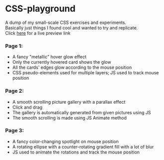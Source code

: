 # CSS-playground
A dump of my small-scale CSS exercises and experiments. <br>
Basically just things I found cool and wanted to try and replicate. <br>
Click [here](https://htmlpreview.github.io/?https://github.com/antikovt/CSS-playground/blob/main/index.html) for a live preview link

### Page 1:
* A fancy "metallic" hover glow effect
* Only the currently hovered card shows the glow
* All the cards' edges glow according to the mouse position
* CSS pseudo-elements used for multiple layers; JS used to track mouse position

### Page 2:
* A smooth scrolling picture gallery with a parallax effect
* Click and drag
* The gallery is automatically generated from given pictures using JS
* The smooth scrolling is made using JS Animate method

### Page 3:
* A fancy color-changing spotlight on mouse position
* A rotating ellipse with a counter-rotating gradient fill with a lot of blur
* JS used to animate the rotations and track the mouse position
